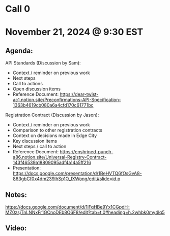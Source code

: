 # Call 0
# November 21, 2024 @ 9:30 EST

## Agenda:

API Standards (Discussion by Sam):
- Context / reminder on previous work
- Next steps
- Call to actions
- Open discussion items
- Reference Document: https://dear-twist-ac1.notion.site/Preconfirmations-API-Specification-1363b4619cb080a6a4cfd170c61771bc

Registration Contract (Discussion by Jason):
- Context / reminder on previous work
- Comparison to other registration contracts
- Context on decisions made in Edge City
- Key discussion items
- Next steps / call to action
- Reference Document: https://enshrined-punch-a86.notion.site/Universal-Registry-Contract-143f46539a18809095adf4a14a5ff216
- Presentation: https://docs.google.com/presentation/d/1BeHVTQ6fOsGvA8-863gbCf0x4dm239lhSp1O_IXWong/edit#slide=id.p

## Notes:
https://docs.google.com/document/d/1lFqHBe9Yx1CGpdH-MZ0zsjTnLNNxFr1GCnoDEb8O6F8/edit?tab=t.0#heading=h.2whbk0my4lq5

## Video:
